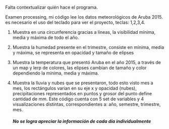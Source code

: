 Falta contextualizar quién hace el programa.

Examen processing, mi código lee los datos meteorológicos de Aruba 2015.
 es necesario el uso del teclado para ver el proyecto, teclas: 1,2,3,4.

1.  Muestra en una circunferencia gracias a líneas, la visibilidad mínima, media y máxima de todo el año. 

2.  Muestra la humedad presente en el trimestre, consiste en mínima, media y máxima, se representa en opacidad y tamaño de elipses

3.  Muestra la temperatura que presentó Aruba en el año 2015, a través de un map y lerp de colores, las elipses cambian de tamaño y color dependiendo la mínima, media y máxima.

4.  Muestra la lluvia y nubes que se presentaron, todo esto visto mes a mes, los rectángulos varian en su eje x y opacidad (nubes), precipitaciones representados en puntos y grosor del punto define cantidad de mm.
     Este código cuenta con 5 set de variables y 4 visualizaciones distintas, correspondientes a: año, semestre, trimestre, mes.

    ##### **No se logra apreciar la información de cada día individualmente** 